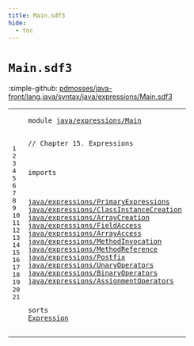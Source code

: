 ```yaml
---
title: Main.sdf3
hide:
  - toc
---
```


# `Main.sdf3`

:simple-github: [pdmosses/java-front/lang.java/syntax/java/expressions/Main.sdf3]

[pdmosses/java-front/lang.java/syntax/java/expressions/Main.sdf3]: https://github.com/pdmosses/java-front/blob/master/lang.java/syntax/java/expressions/Main.sdf3 "The source file on GitHub"

<div class="sdf3"><table class="highlighttable"><tbody><tr><td class="linenos"><div class="linenodiv"><pre><span></span>1
2
3
4
5
6
7
8
9
10
11
12
13
14
15
16
17
18
19
20
21
</pre></div></td>
<td class="code"><pre><code><span class="keyword">module</span> <a href="../FieldAccess.sdf3/#java/expressions/Main_129_150" id="java/expressions/Main_7_28" title="Referenced at ../FieldAccess.sdf3 line 8; ../Postfix.sdf3 line 7; ../../Main.sdf3 line 16; ../../classes/ConstructorDeclarations.sdf3 line 13; ../../classes/EnumDeclarations.sdf3 line 9; ../../classes/FieldDeclarations.sdf3 line 13; ../../interfaces/Annotations.sdf3 line 8; ../../statements/Statements.sdf3 line 12">java/expressions/Main</a>

<span class="layout">// Chapter 15. Expressions</span>

<span class="keyword">imports</span>

  <a href="../PrimaryExpressions.sdf3/#java/expressions/PrimaryExpressions_7_42" id="java/expressions/PrimaryExpressions_69_104" title="Defined at ../PrimaryExpressions.sdf3 line 1">java/expressions/PrimaryExpressions</a>
  <a href="../ClassInstanceCreation.sdf3/#java/expressions/ClassInstanceCreation_7_45" id="java/expressions/ClassInstanceCreation_107_145" title="Defined at ../ClassInstanceCreation.sdf3 line 1">java/expressions/ClassInstanceCreation</a>
  <a href="../ArrayCreation.sdf3/#java/expressions/ArrayCreation_7_37" id="java/expressions/ArrayCreation_148_178" title="Defined at ../ArrayCreation.sdf3 line 1">java/expressions/ArrayCreation</a>
  <a href="../FieldAccess.sdf3/#java/expressions/FieldAccess_7_35" id="java/expressions/FieldAccess_181_209" title="Defined at ../FieldAccess.sdf3 line 1">java/expressions/FieldAccess</a>
  <a href="../ArrayAccess.sdf3/#java/expressions/ArrayAccess_7_35" id="java/expressions/ArrayAccess_212_240" title="Defined at ../ArrayAccess.sdf3 line 1">java/expressions/ArrayAccess</a>
  <a href="../MethodInvocation.sdf3/#java/expressions/MethodInvocation_7_40" id="java/expressions/MethodInvocation_243_276" title="Defined at ../MethodInvocation.sdf3 line 1">java/expressions/MethodInvocation</a>
  <a href="../MethodReference.sdf3/#java/expressions/MethodReference_7_39" id="java/expressions/MethodReference_279_311" title="Defined at ../MethodReference.sdf3 line 1">java/expressions/MethodReference</a>
  <a href="../Postfix.sdf3/#java/expressions/Postfix_7_31" id="java/expressions/Postfix_314_338" title="Defined at ../Postfix.sdf3 line 1">java/expressions/Postfix</a>
  <a href="../UnaryOperators.sdf3/#java/expressions/UnaryOperators_7_38" id="java/expressions/UnaryOperators_341_372" title="Defined at ../UnaryOperators.sdf3 line 1">java/expressions/UnaryOperators</a>
  <a href="../BinaryOperators.sdf3/#java/expressions/BinaryOperators_7_39" id="java/expressions/BinaryOperators_375_407" title="Defined at ../BinaryOperators.sdf3 line 1">java/expressions/BinaryOperators</a>
  <a href="../AssignmentOperators.sdf3/#java/expressions/AssignmentOperators_7_43" id="java/expressions/AssignmentOperators_410_446" title="Defined at ../AssignmentOperators.sdf3 line 1">java/expressions/AssignmentOperators</a>
  

<span class="keyword">sorts</span>
  <a href="../../classes/ConstructorDeclarations.sdf3/#Expression_842_852" id="Expression_459_469" title="Referenced at ../../classes/ConstructorDeclarations.sdf3 line 35, 36, 37; ../../classes/EnumDeclarations.sdf3 line 37; ../../classes/FieldDeclarations.sdf3 line 36; ../../interfaces/Annotations.sdf3 line 24; ../../statements/Statements.sdf3 line 36, 37, 39, 41, 42, 49, 55, 57, 58, 59, 61, 62, 65, 75, 81, 90, 92, 94, 128">Expression</a>
</code></pre></td></tr></tbody></table></div>